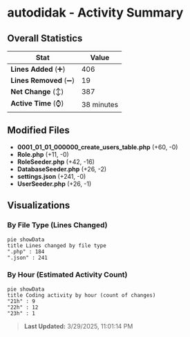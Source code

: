 # autodidak - Activity Summary 

## Overall Statistics

| Stat                   | Value                                                             |
| ---------------------- | ----------------------------------------------------------------- |
| **Lines Added** (➕)   | 406                                          |
| **Lines Removed** (➖) | 19                                        |
| **Net Change** (↕)    | 387                |
| **Active Time** (⌚)   | 38 minutes |


## Modified Files
- **0001_01_01_000000_create_users_table.php** (+60, -0)
- **Role.php** (+11, -0)
- **RoleSeeder.php** (+42, -16)
- **DatabaseSeeder.php** (+26, -2)
- **settings.json** (+241, -0)
- **UserSeeder.php** (+26, -1)

## Visualizations

### By File Type (Lines Changed)

```mermaid
pie showData
title Lines changed by file type
".php" : 184
".json" : 241
```

### By Hour (Estimated Activity Count)

```mermaid
pie showData
title Coding activity by hour (count of changes)
"21h" : 9
"22h" : 12
"23h" : 1
```


> **Last Updated:** 3/29/2025, 11:01:14 PM